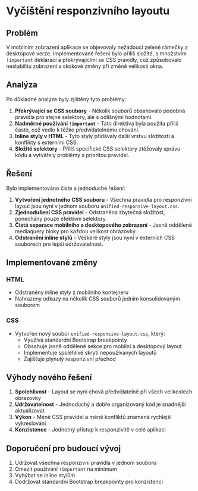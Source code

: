 # Vyčištění responzivního layoutu

## Problém
V mobilním zobrazení aplikace se objevovaly nežádoucí zelené rámečky z desktopové verze. Implementované řešení bylo příliš složité, s množstvím `!important` deklarací a překrývajícími se CSS pravidly, což způsobovalo nestabilitu zobrazení a skokové změny při změně velikosti okna.

## Analýza
Po důkladné analýze byly zjištěny tyto problémy:

1. **Překrývající se CSS soubory** - Několik souborů obsahovalo podobná pravidla pro stejné selektory, ale s odlišnými hodnotami.
2. **Nadměrné používání `!important`** - Tato direktiva byla použita příliš často, což vedlo k těžko předvídatelnému chování.
3. **Inline styly v HTML** - Tyto styly přidávaly další vrstvu složitosti a konflikty s externími CSS.
4. **Složité selektory** - Příliš specifické CSS selektory ztěžovaly správu kódu a vytvářely problémy s prioritou pravidel.

## Řešení
Bylo implementováno čisté a jednoduché řešení:

1. **Vytvoření jednotného CSS souboru** - Všechna pravidla pro responzivní layout jsou nyní v jednom souboru `unified-responsive-layout.css`.
2. **Zjednodušení CSS pravidel** - Odstraněna zbytečná složitost, ponechány pouze efektivní selektory.
3. **Čistá separace mobilního a desktopového zobrazení** - Jasně oddělené mediaquery bloky pro každou velikost obrazovky.
4. **Odstranění inline stylů** - Veškeré styly jsou nyní v externích CSS souborech pro lepší udržovatelnost.

## Implementované změny

### HTML
- Odstraněny inline styly z mobilního kontejneru
- Nahrazeny odkazy na několik CSS souborů jedním konsolidovaným souborem

### CSS
- Vytvořen nový soubor `unified-responsive-layout.css`, který:
  - Využívá standardní Bootstrap breakpointy
  - Obsahuje jasně oddělené sekce pro mobilní a desktopový layout
  - Implementuje spolehlivé skrytí nepoužívaných layoutů
  - Zajišťuje plynulý responzivní přechod

## Výhody nového řešení

1. **Spolehlivost** - Layout se nyní chová předvídatelně při všech velikostech obrazovky
2. **Udržovatelnost** - Jednoduchý a dobře organizovaný kód je snadnější aktualizovat
3. **Výkon** - Méně CSS pravidel a méně konfliktů znamená rychlejší vykreslování
4. **Konzistence** - Jednotný přístup k responzivitě v celé aplikaci

## Doporučení pro budoucí vývoj

1. Udržovat všechna responzivní pravidla v jednom souboru
2. Omezit používání `!important` na minimum
3. Vyhýbat se inline stylům
4. Dodržovat standardní Bootstrap breakpointy pro konzistenci
